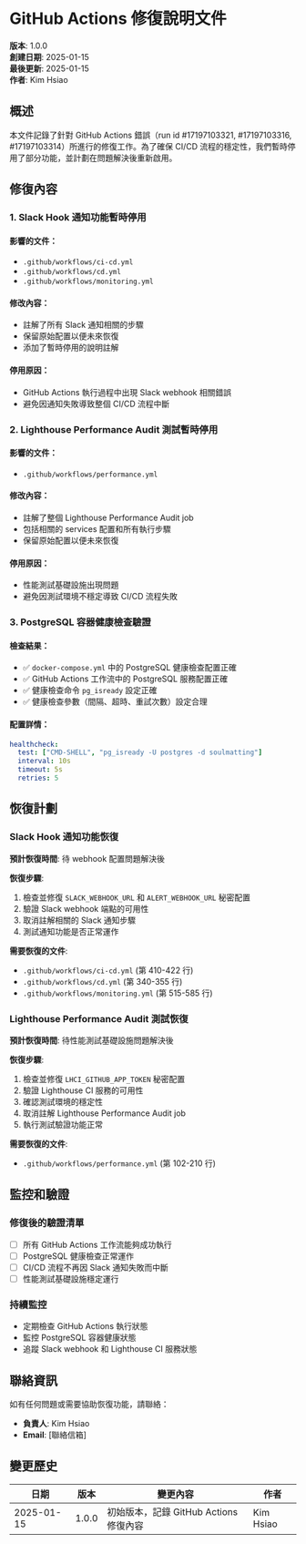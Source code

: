 # GitHub Actions 修復說明文件

**版本**: 1.0.0  
**創建日期**: 2025-01-15  
**最後更新**: 2025-01-15  
**作者**: Kim Hsiao

## 概述

本文件記錄了針對 GitHub Actions 錯誤（run id #17197103321, #17197103316, #17197103314）所進行的修復工作。為了確保 CI/CD 流程的穩定性，我們暫時停用了部分功能，並計劃在問題解決後重新啟用。

## 修復內容

### 1. Slack Hook 通知功能暫時停用

#### 影響的文件：
- `.github/workflows/ci-cd.yml`
- `.github/workflows/cd.yml`
- `.github/workflows/monitoring.yml`

#### 修改內容：
- 註解了所有 Slack 通知相關的步驟
- 保留原始配置以便未來恢復
- 添加了暫時停用的說明註解

#### 停用原因：
- GitHub Actions 執行過程中出現 Slack webhook 相關錯誤
- 避免因通知失敗導致整個 CI/CD 流程中斷

### 2. Lighthouse Performance Audit 測試暫時停用

#### 影響的文件：
- `.github/workflows/performance.yml`

#### 修改內容：
- 註解了整個 Lighthouse Performance Audit job
- 包括相關的 services 配置和所有執行步驟
- 保留原始配置以便未來恢復

#### 停用原因：
- 性能測試基礎設施出現問題
- 避免因測試環境不穩定導致 CI/CD 流程失敗

### 3. PostgreSQL 容器健康檢查驗證

#### 檢查結果：
- ✅ `docker-compose.yml` 中的 PostgreSQL 健康檢查配置正確
- ✅ GitHub Actions 工作流中的 PostgreSQL 服務配置正確
- ✅ 健康檢查命令 `pg_isready` 設定正確
- ✅ 健康檢查參數（間隔、超時、重試次數）設定合理

#### 配置詳情：
```yaml
healthcheck:
  test: ["CMD-SHELL", "pg_isready -U postgres -d soulmatting"]
  interval: 10s
  timeout: 5s
  retries: 5
```

## 恢復計劃

### Slack Hook 通知功能恢復

**預計恢復時間**: 待 webhook 配置問題解決後

**恢復步驟**:
1. 檢查並修復 `SLACK_WEBHOOK_URL` 和 `ALERT_WEBHOOK_URL` 秘密配置
2. 驗證 Slack webhook 端點的可用性
3. 取消註解相關的 Slack 通知步驟
4. 測試通知功能是否正常運作

**需要恢復的文件**:
- `.github/workflows/ci-cd.yml` (第 410-422 行)
- `.github/workflows/cd.yml` (第 340-355 行)
- `.github/workflows/monitoring.yml` (第 515-585 行)

### Lighthouse Performance Audit 測試恢復

**預計恢復時間**: 待性能測試基礎設施問題解決後

**恢復步驟**:
1. 檢查並修復 `LHCI_GITHUB_APP_TOKEN` 秘密配置
2. 驗證 Lighthouse CI 服務的可用性
3. 確認測試環境的穩定性
4. 取消註解 Lighthouse Performance Audit job
5. 執行測試驗證功能正常

**需要恢復的文件**:
- `.github/workflows/performance.yml` (第 102-210 行)

## 監控和驗證

### 修復後的驗證清單

- [ ] 所有 GitHub Actions 工作流能夠成功執行
- [ ] PostgreSQL 健康檢查正常運作
- [ ] CI/CD 流程不再因 Slack 通知失敗而中斷
- [ ] 性能測試基礎設施穩定運行

### 持續監控

- 定期檢查 GitHub Actions 執行狀態
- 監控 PostgreSQL 容器健康狀態
- 追蹤 Slack webhook 和 Lighthouse CI 服務狀態

## 聯絡資訊

如有任何問題或需要協助恢復功能，請聯絡：
- **負責人**: Kim Hsiao
- **Email**: [聯絡信箱]

## 變更歷史

| 日期 | 版本 | 變更內容 | 作者 |
|------|------|----------|------|
| 2025-01-15 | 1.0.0 | 初始版本，記錄 GitHub Actions 修復內容 | Kim Hsiao |